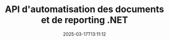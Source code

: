 ---
############################# Static ############################
layout: "landing"
date: 2025-03-17T13:11:12
draft: false

lang: fr
product: "Assembly"
product_tag: "assembly"
platform: "Net"
platform_tag: "net"

############################# Drop-down ############################
supported_platforms:
  items:
    # supported_platforms loop
    - title: ".NET"
      tag: "net"
    # supported_platforms loop
    - title: "Java"
      tag: "java"

############################# Head ############################
head_title: "API .NET pour l'automatisation des documents, assemblage et génération de rapports"
head_description: "API C# .NET pour l'automatisation des documents, l'assemblage et la génération de rapports. Créez des documents PDF, Word, Excel, PPTX, HTML et email à partir de modèles personnalisés."

############################# Header ############################
title: "API d'automatisation des documents et de reporting .NET"
description: "Générez des rapports dans des applications .NET en définissant des modèles et en fusionnant des données."
words:
  for: "pour"

actions:
  main: "Téléchargez l'essai via Nuget"
  main_link: "https://www.nuget.org/packages/GroupDocs.Assembly"
  alt: "Licences"
  alt_link: "https://purchase.groupdocs.com/pricing/assembly/net/"
  title: "Prêt à commencer ?"
  description: "Essayez les fonctionnalités de GroupDocs.Assembly gratuitement ou demandez une licence."

release:
  title: "Version {0} publiée"
  notes: "Découvrez les nouveautés"
  downloads: "Téléchargements"
  link: "https://releases.groupdocs.com/assembly/net/"

code:
  title: "Remplir un graphique dans DOCX en utilisant C#"
  more: "Plus d'exemples"
  more_link: "https://github.com/groupdocs-assembly/GroupDocs.Assembly-for-.NET/"
  install: "dotnet add package GroupDocs.Assembly"
  content: |
    ```csharp {style=abap}   
    // Chemin vers le modèle principal
    string template = "chart_template.docx";

    // Récupérer les données de productivité des managers à partir de la source
    DocumentTable data_table = 
        new DocumentTable("Managers.json", 1);

    // Créer une instance de DataSourceInfo avec les données
    DataSourceInfo data 
        = new DataSourceInfo(data_table, "managers");

    // Définir les couleurs du graphique à l'aide d'un autre DataSourceInfo
    DataSourceInfo design = 
        new DataSourceInfo("red", "color");

    // Remplir le modèle avec des données et l'enregistrer en sortie
    DocumentAssembler asm = new DocumentAssembler();
    asm.AssembleDocument(template, "result.docx", data, design);
    ```

############################# Overview ############################
overview:
  enable: true
  title: "Aperçu de GroupDocs.Assembly"
  description: "Solution .NET pour automatiser la création de documents avec intégration de données avancée."
  features:
    # feature loop
    - title: "Ajouter des données commerciales aux modèles de documents avec C#"
      content: "Génération de rapports simplifiée : Avec GroupDocs.Assembly for .NET, vous pouvez insérer sans effort des données provenant de sources comme JSON ou XML dans des modèles prédéfinis."

    # feature loop
    - title: "Traiter des objets de données natifs"
      content: "Les types de documents pris en charge incluent des objets intégrés comme des diagrammes, graphiques, tableaux et listes qui peuvent être remplis automatiquement avec des données."

    # feature loop
    - title: "Fonctionnalités supplémentaires"
      content: "GroupDocs.Assembly for .NET offre d'importantes options de personnalisation. Concevez des objets de données par programmation, générez des codes-barres, utilisez des sources de données en ligne via des URL, et enregistrez la sortie dans divers formats."

############################# Platforms ############################
platforms:
  enable: true
  title: "Indépendance de la plateforme"
  description: "GroupDocs.Assembly for .NET est compatible avec les systèmes d'exploitation, frameworks et gestionnaires de paquets suivants."
  items:
    # platform loop
    - title: "Amazon"
      image: "amazon"
    # platform loop
    - title: "Docker"
      image: "docker"
    # platform loop
    - title: "Azure"
      image: "azure"
    # platform loop
    - title: "VS Code"
      image: "vs_code"
    # platform loop
    - title: "ReSharper"
      image: "resharper"
    # platform loop
    - title: "macOS"
      image: "finder"
    # platform loop
    - title: "Linux"
      image: "linux"
    # platform loop
    - title: "NuGet"
      image: "nuget"

############################# File formats ############################
formats:
  enable: true
  title: "Formats de fichiers pris en charge"
  description: |
    GroupDocs.Assembly for .NET peut traiter les [formats de fichiers suivants](https://docs.groupdocs.com/assembly/net/supported-document-formats/).
  groups:
    # group loop
    - color: "green"
      content: |
        ### Formats Microsoft Office
        * **Word:**  DOCX, DOC, DOCM, DOT, DOTX, DOTM, RTF, WordprocessingML
        * **Excel:** XLSX, XLS, XLSM, XLSB, XLTM, XLT, XLTM, XLTX, SpreadsheetML
        * **PowerPoint:** PPT, PPTX, PPTM, PPS, PPSX, PPSM, POTM, POTX
    # group loop
    - color: "blue"
      content: |
        ### Images & Autres Formats
        * **Portable:** PDF
        * **Images:** SVG, TIFF
        * **Autres formats de bureau:** ODT, OTT, OTS, ODS, ODP, OTP
      # group loop
    - color: "red"
      content: |
        ### Autres formats
        * **Web:** HTML, MHTML
        * **Emails:** EML, MSG, EMLX
        * **Autre:** EPUB, MD

############################# Features ############################
features:
  enable: true
  title: "Fonctionnalités de GroupDocs.Assembly"
  description: "Créez des documents et des rapports en utilisant des modèles de données avancés."

  items:
    # feature loop
    - icon: "preview"
      title: "Représentation avancée des données"
      content: "Prend en charge un large éventail d'objets de données tels que des graphiques, listes, tableaux, images, et plus encore."

    # feature loop
    - icon: "manipulate"
      title: "Manipulation des données"
      content: "Appliquez des formules et des opérations séquentielles pour formater et afficher les données efficacement."

    # feature loop
    - icon: "two_pages"
      title: "Large éventail de formats pris en charge"
      content: "Travaillez sans effort avec tous les formats de documents courants pour les modèles ou fichiers de sortie."

    # feature loop
    - icon: "document_settings"
      title: "Balisage riche des modèles"
      content: "Exploitez le formatage ordinal, cardinal et numérique alphabétique dans les modèles."

    # feature loop
    - icon: "text"
      title: "Incarner des codes-barres"
      content: "Générez des images de codes-barres dynamiquement et insérez-les dans vos documents."

    # feature loop
    - icon: "add"
      title: "Formatage des données"
      content: "Formatez les chaînes dans les modèles en majuscules, minuscules, capitalisées ou avec un style de première lettre en majuscule."

    # feature loop
    - icon: "manipulate"
      title: "Manipulation du contenu des documents"
      content: "Insérez dynamiquement du contenu provenant de documents externes dans vos rapports."

    # feature loop
    - icon: "convert"
      title: "Enregistrer dans plusieurs formats"
      content: "Spécifiez le format de fichier de sortie à l'aide d'extensions de fichiers ou de configurations détaillées."

    # feature loop
    - icon: "update"
      title: "Traitement des données flexible"
      content: "Insérez des images et des documents dynamiquement en utilisant des octets encodés en Base64."

############################# Code samples ############################
code_samples:
  enable: true
  title: "Exemples de code"
  description: "Exemples de code pour les opérations typiques de GroupDocs.Assembly."
  items:
    # code sample loop
    - title: "Liste à puces dans un document Microsoft Word"
      content: |
        [Les listes à puces](https://docs.groupdocs.com/assembly/net/bulleted-list-in-word-processing-document/) sont un moyen courant de présenter des données commerciales. Voici un exemple d'ajout d'une liste à un document Word en utilisant GroupDocs.Assembly.
        {{< landing/code title="Comment remplir une liste dans les documents">}}
        ```csharp {style=abap}
        // Insérez ce modèle sur une page de document :
        // Indicateurs de performance des managers
        // . <<foreach [in products]>><<[ProductName]>>
        // <</foreach>>

        // Spécifiez le chemin du modèle
        string template = "Bulleted List Template.docx";

        // Définissez le chemin du fichier de sortie
        string result = "Result Report.docx"

        // Récupérez les données des managers à partir d'une source JSON
        JsonDataSource dataSource = new JsonDataSource("Report data.json");
        DataSourceInfo data = new DataSourceInfo(dataSource, "managers")

        // Générez le rapport avec les données remplies
        DocumentAssembler assembler = new DocumentAssembler();
        assembler.AssembleDocument(template, result, data);
        ```
        {{< /landing/code >}}
    # code sample loop
    - title: "Graphiques circulaires dans des présentations PPTX"
      content: |
        Vous pouvez créer [des graphiques circulaires](https://docs.groupdocs.com/assembly/net/pie-chart-in-presentation-document/) en utilisant des modèles et des données XML. Améliorez vos rapports avec des représentations de données visuellement attrayantes.
        {{< landing/code title="Comment représenter des données dans un graphique circulaire">}}
        ```csharp {style=abap}
        // Ajoutez le modèle de titre du graphique à la présentation :
        // Revenus des clients <<foreach [in customers]>> 
        // <<x [CustomerName]>>

        // Incluez également le modèle de données du graphique :
        // Total Order Price<<foreach [in customers]>> 
        // <<x [CustomerName]>>

        // Spécifiez le chemin du modèle de graphique
        string template = "Pie Chart Template.pptx";

        // Définissez le chemin du fichier de sortie
        string result = "Result Report.pptx"

        // Récupérez les données des clients à partir d'une source XML
        JsonDataSource dataSource = new JsonDataSource("Chart data.xml");
        DataSourceInfo data = new DataSourceInfo(dataSource, "customers")

        // Générez le graphique et enregistrez le résultat
        DocumentAssembler assembler = new DocumentAssembler();
        assembler.AssembleDocument(template, result, data);
        ```
        {{< /landing/code >}}

---